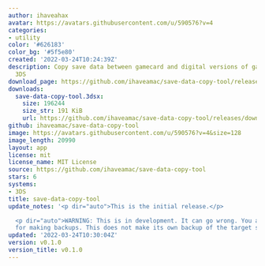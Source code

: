 ```yaml
---
author: ihaveahax
avatar: https://avatars.githubusercontent.com/u/590576?v=4
categories:
- utility
color: '#626183'
color_bg: '#5f5e80'
created: '2022-03-24T10:24:39Z'
description: Copy save data between gamecard and digital versions of games on Nintendo
  3DS
download_page: https://github.com/ihaveamac/save-data-copy-tool/releases
downloads:
  save-data-copy-tool.3dsx:
    size: 196244
    size_str: 191 KiB
    url: https://github.com/ihaveamac/save-data-copy-tool/releases/download/v0.1.0/save-data-copy-tool.3dsx
github: ihaveamac/save-data-copy-tool
image: https://avatars.githubusercontent.com/u/590576?v=4&size=128
image_length: 20990
layout: app
license: mit
license_name: MIT License
source: https://github.com/ihaveamac/save-data-copy-tool
stars: 6
systems:
- 3DS
title: save-data-copy-tool
update_notes: '<p dir="auto">This is the initial release.</p>

  <p dir="auto">WARNING: This is in development. It can go wrong. You are responsible
  for making backups. This does not make its own backup of the target save currently.</p>'
updated: '2022-03-24T10:30:04Z'
version: v0.1.0
version_title: v0.1.0
---
```

